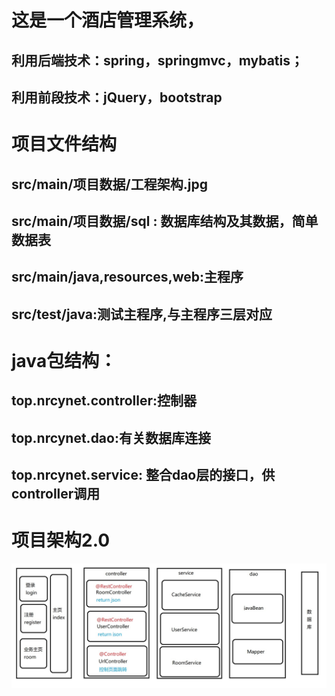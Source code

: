 # 这是一个酒店管理系统，
## 利用后端技术：spring，springmvc，mybatis；
## 利用前段技术：jQuery，bootstrap

# 项目文件结构
## src/main/项目数据/工程架构.jpg
## src/main/项目数据/sql : 数据库结构及其数据，简单数据表
## src/main/java,resources,web:主程序
## src/test/java:测试主程序,与主程序三层对应

# java包结构：
## top.nrcynet.controller:控制器
## top.nrcynet.dao:有关数据库连接
## top.nrcynet.service: 整合dao层的接口，供controller调用

# 项目架构2.0
![这个一个项目架构图片](src/main/项目数据/工程框架.jpg)